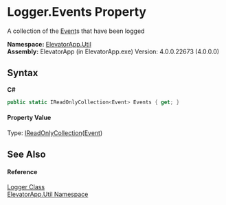 # Logger.Events Property 
 

A collection of the <a href="T_ElevatorApp_Util_Event">Event</a>s that have been logged

**Namespace:**&nbsp;<a href="N_ElevatorApp_Util">ElevatorApp.Util</a><br />**Assembly:**&nbsp;ElevatorApp (in ElevatorApp.exe) Version: 4.0.0.22673 (4.0.0.0)

## Syntax

**C#**<br />
``` C#
public static IReadOnlyCollection<Event> Events { get; }
```


#### Property Value
Type: <a href="http://msdn2.microsoft.com/en-us/library/hh881542" target="_blank">IReadOnlyCollection</a>(<a href="T_ElevatorApp_Util_Event">Event</a>)

## See Also


#### Reference
<a href="T_ElevatorApp_Util_Logger">Logger Class</a><br /><a href="N_ElevatorApp_Util">ElevatorApp.Util Namespace</a><br />